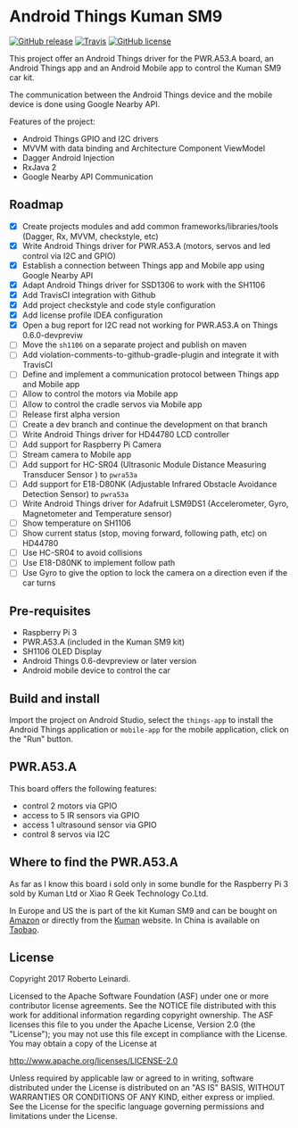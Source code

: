 # Android Things Kuman SM9

[![GitHub release](https://img.shields.io/github/release/leinardi/androidthings-kuman-sm9.svg?style=plastic)](https://github.com/leinardi/androidthings-kuman-sm9/releases)
[![Travis](https://img.shields.io/travis/leinardi/androidthings-kuman-sm9/master.svg?style=plastic)](https://travis-ci.org/leinardi/androidthings-kuman-sm9)
[![GitHub license](https://img.shields.io/github/license/leinardi/androidthings-kuman-sm9.svg?style=plastic)](https://github.com/leinardi/androidthings-kuman-sm9/blob/master/LICENSE)

This project offer an Android Things driver for the PWR.A53.A board, an 
Android Things app and an Android Mobile app to control the Kuman SM9 car kit.
 
The communication between the Android Things device and the mobile device is 
done using Google Nearby API.

Features of the project:

 - Android Things GPIO and I2C drivers
 - MVVM with data binding and Architecture Component ViewModel
 - Dagger Android Injection
 - RxJava 2
 - Google Nearby API Communication
 
## Roadmap

- [x] Create projects modules and add common frameworks/libraries/tools (Dagger, Rx, MVVM, checkstyle, etc)
- [x] Write Android Things driver for PWR.A53.A (motors, servos and led control via I2C and GPIO)
- [x] Establish a connection between Things app and Mobile app using Google Nearby API
- [x] Adapt Android Things driver for SSD1306 to work with the SH1106
- [x] Add TravisCI integration with Github
- [x] Add project checkstyle and code style configuration
- [x] Add license profile IDEA configuration
- [x] Open a bug report for I2C read not working for PWR.A53.A on Things 0.6.0-devpreviw
- [ ] Move the `sh1106` on a separate project and publish on maven
- [ ] Add violation-comments-to-github-gradle-plugin and integrate it with TravisCI
- [ ] Define and implement a communication protocol between Things app and Mobile app
- [ ] Allow to control the motors via Mobile app
- [ ] Allow to control the cradle servos via Mobile app
- [ ] Release first alpha version
- [ ] Create a dev branch and continue the development on that branch
- [ ] Write Android Things driver for HD44780 LCD controller
- [ ] Add support for Raspberry Pi Camera
- [ ] Stream camera to Mobile app
- [ ] Add support for HC-SR04 (Ultrasonic Module Distance Measuring Transducer Sensor ) to `pwra53a` 
- [ ] Add support for E18-D80NK (Adjustable Infrared Obstacle Avoidance Detection Sensor) to `pwra53a`
- [ ] Write Android Things driver for Adafruit LSM9DS1 (Accelerometer, Gyro, Magnetometer and Temperature sensor) 
- [ ] Show temperature on SH1106
- [ ] Show current status (stop, moving forward, following path, etc) on HD44780
- [ ] Use HC-SR04 to avoid collisions
- [ ] Use E18-D80NK to implement follow path
- [ ] Use Gyro to give the option to lock the camera on a direction even if the car turns

## Pre-requisites

 - Raspberry Pi 3
 - PWR.A53.A (included in the Kuman SM9 kit)
 - SH1106 OLED Display
 - Android Things 0.6-devpreview or later version
 - Android mobile device to control the car 


## Build and install

Import the project on Android Studio, select the `things-app` to install the 
Android Things application or `mobile-app` for the mobile application, click 
on the "Run" button.

## PWR.A53.A
This board offers the following features:
 - control 2 motors via GPIO
 - access to 5 IR sensors via GPIO
 - access 1 ultrasound sensor via GPIO
 - control 8 servos via I2C

## Where to find the PWR.A53.A

As far as I know this board i sold only in some bundle for the Raspberry Pi 3 
sold by Kuman Ltd or Xiao R Geek Technology Co.Ltd.

In Europe and US the is part of the kit Kuman SM9 and can be bought on 
[Amazon](https://www.amazon.com/Kuman-Professional-Raspberry-Electronic-Controlled/dp/B071L7YGXK/) 
or directly from the 
[Kuman](http://www.kumantech.com/kuman-4wd-smart-wireless-wifi-rc-video-robot-car-kit-for-raspberry-pi-3-intelligent-robotics8g-sd-card-controlled-by-pc-android-ios-app-sm9_p0386.html) website. 
In China is available on 
[Taobao](https://item.taobao.com/item.htm?spm=a1z10.1-c-s.w5003-17403619293.1.2db81832x99BUt&id=546164068526&scene=taobao_shop).

## License

Copyright 2017 Roberto Leinardi.

Licensed to the Apache Software Foundation (ASF) under one or more contributor
license agreements.  See the NOTICE file distributed with this work for
additional information regarding copyright ownership.  The ASF licenses this
file to you under the Apache License, Version 2.0 (the "License"); you may not
use this file except in compliance with the License.  You may obtain a copy of
the License at

  http://www.apache.org/licenses/LICENSE-2.0

Unless required by applicable law or agreed to in writing, software
distributed under the License is distributed on an "AS IS" BASIS, WITHOUT
WARRANTIES OR CONDITIONS OF ANY KIND, either express or implied.  See the
License for the specific language governing permissions and limitations under
the License.
